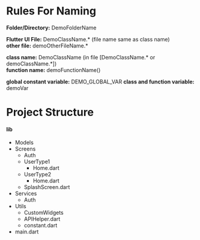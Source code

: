# **Rules For Naming**

**Folder/Directory:** DemoFolderName

**Flutter UI File:** DemoClassName.\* (file name same as class name)
<br>**other file:** demoOtherFileName.\*

**class name:** DemoClassName (in file [DemoClassName.\* or demoClassName.\*])
<br>**function name:** demoFunctionName()

**global constant variable:** DEMO_GLOBAL_VAR
**class and function variable:** demoVar

# Project Structure

#### lib

- Models
- Screens
  - Auth
  - UserType1
    - Home.dart
  - UserType2
    - Home.dart
  - SplashScreen.dart
- Services
  - Auth
- Utils
  - CustomWidgets
  - APIHelper.dart
  - constant.dart
- main.dart
